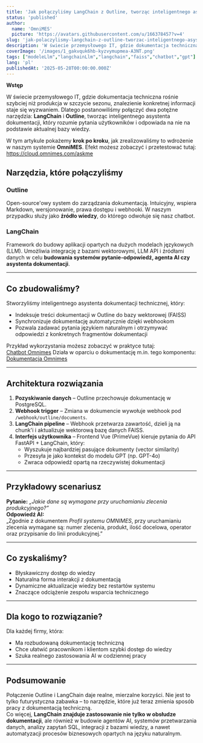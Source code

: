 ```yaml
---
title: 'Jak połączyliśmy LangChain z Outline, tworząc inteligentnego asystenta dokumentacji w OmniMES - nowoczesny chatbot'
status: 'published'
author:
  name: 'OmniMES'
  picture: 'https://avatars.githubusercontent.com/u/166378457?v=4'
slug: 'jak-polaczylismy-langchain-z-outline-tworzac-inteligentnego-asystenta-dokumentacji-w-omnimes-nowoczesny-chatbot'
description: 'W świecie przemysłowego IT, gdzie dokumentacja techniczna rośnie szybciej niż produkcja w szczycie sezonu, znalezienie konkretnej informacji staje się wyzwaniem. Dlatego postanowiliśmy połączyć dwa potężne narzędzia: LangChain i Outline, tworząc inteligentnego asystenta dokumentacji, który rozumie pytania użytkowników i odpowiada na nie na podstawie aktualnej bazy wiedzy.'
coverImage: '/images/1_gakvquk6hb-kyzvymupmea-A3NT.png'
tags: ["modeleLlm","langchainLlm","langchain","faiss","chatbot","gpt"]
lang: 'pl'
publishedAt: '2025-05-28T00:00:00.000Z'
---
```


**Wstęp**

W świecie przemysłowego IT, gdzie dokumentacja techniczna rośnie szybciej niż produkcja w szczycie sezonu, znalezienie konkretnej informacji staje się wyzwaniem. Dlatego postanowiliśmy połączyć dwa potężne narzędzia: **LangChain** i **Outline**, tworząc inteligentnego asystenta dokumentacji, który rozumie pytania użytkowników i odpowiada na nie na podstawie aktualnej bazy wiedzy.

W tym artykule pokażemy **krok po kroku**, jak zrealizowaliśmy to wdrożenie w naszym systemie **OmniMES**. Efekt możesz zobaczyć i przetestować tutaj:\
<https://cloud.omnimes.com/askme>

## Narzędzia, które połączyliśmy

### **Outline**

Open-source'owy system do zarządzania dokumentacją. Intuicyjny, wspiera Markdown, wersjonowanie, prawa dostępu i webhooki. W naszym przypadku służy jako **źródło wiedzy**, do którego odwołuje się nasz chatbot.

### **LangChain**

Framework do budowy aplikacji opartych na dużych modelach językowych (LLM). Umożliwia integrację z bazami wektorowymi, LLM API i źródłami danych w celu **budowania systemów pytanie-odpowiedź, agenta AI czy asystenta dokumentacji**.

---

## Co zbudowaliśmy?

Stworzyliśmy inteligentnego asystenta dokumentacji technicznej, który:

- Indeksuje treści dokumentacji w Outline do bazy wektorowej (FAISS)
- Synchronizuje dokumentację automatycznie dzięki webhookom
- Pozwala zadawać pytania językiem naturalnym i otrzymywać odpowiedzi z konkretnych fragmentów dokumentacji

Przykład wykorzystania możesz zobaczyć w praktyce tutaj:\
[Chatbot Omnimes](https://cloud.omnimes.com/askme>)
Działa w oparciu o dokumentację m.in. tego komponentu:\
[Dokumentacja Omnimes](https://docs.omnimes.com/s/1c357062-fcc1-4fbe-a88e-09285cda6e02/doc/wstep-XMdRkBsh9c)

---

## Architektura rozwiązania

1. **Pozyskiwanie danych** – Outline przechowuje dokumentację w PostgreSQL.
2. **Webhook trigger** – Zmiana w dokumencie wywołuje webhook pod `/webhook/outline/documents`.
3. **LangChain pipeline** – Webhook przetwarza zawartość, dzieli ją na chunk'i i aktualizuje wektorową bazę danych FAISS.
4. **Interfejs użytkownika** – Frontend Vue (PrimeVue) kieruje pytania do API FastAPI + LangChain, który:
   - Wyszukuje najbardziej pasujące dokumenty (vector similarity)
   - Przesyła je jako kontekst do modelu GPT (np. GPT-4o)
   - Zwraca odpowiedź opartą na rzeczywistej dokumentacji

---

## Przykładowy scenariusz

**Pytanie:** *„Jakie dane są wymagane przy uruchamianiu zlecenia produkcyjnego?”*\
**Odpowiedź AI:**\
„Zgodnie z dokumentem *Profil systemu OMNIMES*, przy uruchamianiu zlecenia wymagane są: numer zlecenia, produkt, ilość docelowa, operator oraz przypisanie do linii produkcyjnej.”

---

## Co zyskaliśmy?

- Błyskawiczny dostęp do wiedzy
- Naturalna forma interakcji z dokumentacją
- Dynamiczne aktualizacje wiedzy bez restartów systemu
- Znaczące odciążenie zespołu wsparcia technicznego

---

## Dla kogo to rozwiązanie?

Dla każdej firmy, która:

- Ma rozbudowaną dokumentację techniczną
- Chce ułatwić pracownikom i klientom szybki dostęp do wiedzy
- Szuka realnego zastosowania AI w codziennej pracy

---

## Podsumowanie

Połączenie Outline i LangChain daje realne, mierzalne korzyści. Nie jest to tylko futurystyczna zabawka – to narzędzie, które już teraz zmienia sposób pracy z dokumentacją techniczną.\
Co więcej, **LangChain znajduje zastosowanie nie tylko w obsłudze dokumentacji**, ale również w budowie agentów AI, systemów przetwarzania danych, analizy zapytań SQL, integracji z bazami wiedzy, a nawet automatyzacji procesów biznesowych opartych na języku naturalnym.
